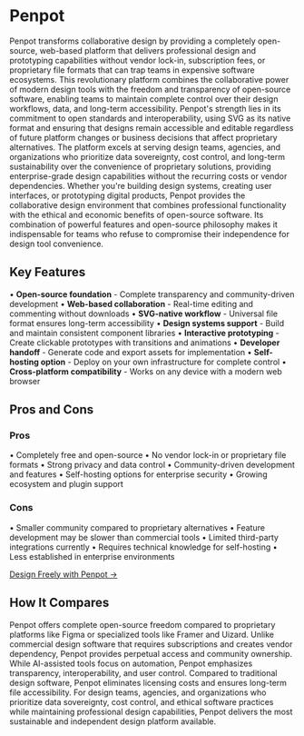 # Penpot

Penpot transforms collaborative design by providing a completely open-source, web-based platform that delivers professional design and prototyping capabilities without vendor lock-in, subscription fees, or proprietary file formats that can trap teams in expensive software ecosystems. This revolutionary platform combines the collaborative power of modern design tools with the freedom and transparency of open-source software, enabling teams to maintain complete control over their design workflows, data, and long-term accessibility. Penpot's strength lies in its commitment to open standards and interoperability, using SVG as its native format and ensuring that designs remain accessible and editable regardless of future platform changes or business decisions that affect proprietary alternatives. The platform excels at serving design teams, agencies, and organizations who prioritize data sovereignty, cost control, and long-term sustainability over the convenience of proprietary solutions, providing enterprise-grade design capabilities without the recurring costs or vendor dependencies. Whether you're building design systems, creating user interfaces, or prototyping digital products, Penpot provides the collaborative design environment that combines professional functionality with the ethical and economic benefits of open-source software. Its combination of powerful features and open-source philosophy makes it indispensable for teams who refuse to compromise their independence for design tool convenience.

## Key Features

• **Open-source foundation** - Complete transparency and community-driven development
• **Web-based collaboration** - Real-time editing and commenting without downloads
• **SVG-native workflow** - Universal file format ensures long-term accessibility
• **Design systems support** - Build and maintain consistent component libraries
• **Interactive prototyping** - Create clickable prototypes with transitions and animations
• **Developer handoff** - Generate code and export assets for implementation
• **Self-hosting option** - Deploy on your own infrastructure for complete control
• **Cross-platform compatibility** - Works on any device with a modern web browser

## Pros and Cons

### Pros
• Completely free and open-source
• No vendor lock-in or proprietary file formats
• Strong privacy and data control
• Community-driven development and features
• Self-hosting options for enterprise security
• Growing ecosystem and plugin support

### Cons
• Smaller community compared to proprietary alternatives
• Feature development may be slower than commercial tools
• Limited third-party integrations currently
• Requires technical knowledge for self-hosting
• Less established in enterprise environments

[Design Freely with Penpot →](https://penpot.app)

## How It Compares

Penpot offers complete open-source freedom compared to proprietary platforms like Figma or specialized tools like Framer and Uizard. Unlike commercial design software that requires subscriptions and creates vendor dependency, Penpot provides perpetual access and community ownership. While AI-assisted tools focus on automation, Penpot emphasizes transparency, interoperability, and user control. Compared to traditional design software, Penpot eliminates licensing costs and ensures long-term file accessibility. For design teams, agencies, and organizations who prioritize data sovereignty, cost control, and ethical software practices while maintaining professional design capabilities, Penpot delivers the most sustainable and independent design platform available.